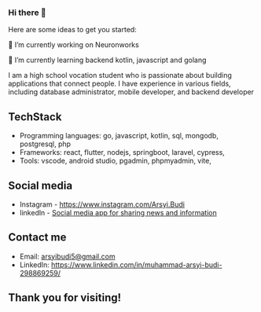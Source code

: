 ### Hi there 👋

Here are some ideas to get you started:

🔭 I’m currently working on Neuronworks

🌱 I’m currently learning backend kotlin, javascript and golang

I am a high school vocation student who is passionate about building applications that connect people. I have experience in various fields, including database administrator, mobile developer, and backend developer

## TechStack

* Programming languages: go, javascript, kotlin, sql, mongodb, postgresql, php
* Frameworks: react, flutter, nodejs, springboot, laravel, cypress, 
* Tools: vscode, android studio, pgadmin, phpmyadmin, vite, 

## Social media

* Instagram - https://www.instagram.com/Arsyi.Budi
* linkedln - [Social media app for sharing news and information](https://www.linkedin.com/in/muhammad-arsyi-budi-298869259/)

## Contact me

* Email: arsyibudi5@gmail.com
* LinkedIn: https://www.linkedin.com/in/muhammad-arsyi-budi-298869259/

## Thank you for visiting!
